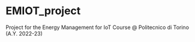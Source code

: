 # EMIOT_project
Project for the Energy Management for IoT Course @ Politecnico di Torino (A.Y. 2022-23)
